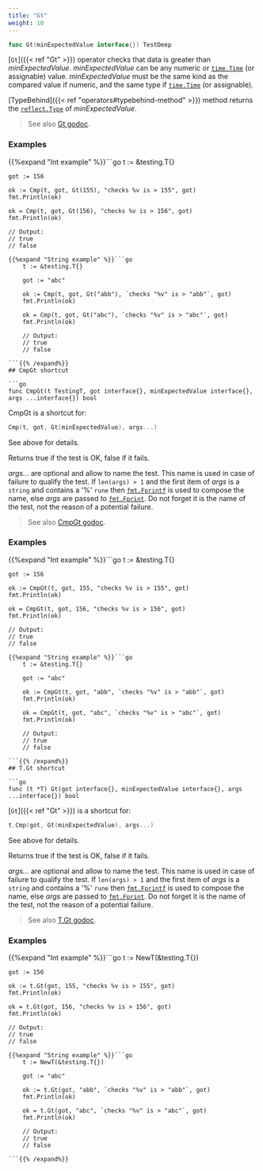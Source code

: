 ```yaml
---
title: "Gt"
weight: 10
---
```


```go
func Gt(minExpectedValue interface{}) TestDeep
```

[`Gt`]({{< ref "Gt" >}}) operator checks that data is greater than
*minExpectedValue*. *minExpectedValue* can be any numeric or
[`time.Time`](https://golang.org/pkg/time/#Time) (or assignable) value. *minExpectedValue* must be the
same kind as the compared value if numeric, and the same type if
[`time.Time`](https://golang.org/pkg/time/#Time) (or assignable).

[TypeBehind]({{< ref "operators#typebehind-method" >}}) method returns the [`reflect.Type`](https://golang.org/pkg/reflect/#Type) of *minExpectedValue*.


> See also [<i class='fas fa-book'></i> Gt godoc](https://godoc.org/github.com/maxatome/go-testdeep#Gt).

### Examples

{{%expand "Int example" %}}```go
	t := &testing.T{}

	got := 156

	ok := Cmp(t, got, Gt(155), "checks %v is > 155", got)
	fmt.Println(ok)

	ok = Cmp(t, got, Gt(156), "checks %v is > 156", got)
	fmt.Println(ok)

	// Output:
	// true
	// false

```{{% /expand%}}
{{%expand "String example" %}}```go
	t := &testing.T{}

	got := "abc"

	ok := Cmp(t, got, Gt("abb"), `checks "%v" is > "abb"`, got)
	fmt.Println(ok)

	ok = Cmp(t, got, Gt("abc"), `checks "%v" is > "abc"`, got)
	fmt.Println(ok)

	// Output:
	// true
	// false

```{{% /expand%}}
## CmpGt shortcut

```go
func CmpGt(t TestingT, got interface{}, minExpectedValue interface{}, args ...interface{}) bool
```

CmpGt is a shortcut for:

```go
Cmp(t, got, Gt(minExpectedValue), args...)
```

See above for details.

Returns true if the test is OK, false if it fails.

*args...* are optional and allow to name the test. This name is
used in case of failure to qualify the test. If `len(args) > 1` and
the first item of *args* is a `string` and contains a '%' `rune` then
[`fmt.Fprintf`](https://golang.org/pkg/fmt/#Fprintf) is used to compose the name, else *args* are passed to
[`fmt.Fprint`](https://golang.org/pkg/fmt/#Fprint). Do not forget it is the name of the test, not the
reason of a potential failure.


> See also [<i class='fas fa-book'></i> CmpGt godoc](https://godoc.org/github.com/maxatome/go-testdeep#CmpGt).

### Examples

{{%expand "Int example" %}}```go
	t := &testing.T{}

	got := 156

	ok := CmpGt(t, got, 155, "checks %v is > 155", got)
	fmt.Println(ok)

	ok = CmpGt(t, got, 156, "checks %v is > 156", got)
	fmt.Println(ok)

	// Output:
	// true
	// false

```{{% /expand%}}
{{%expand "String example" %}}```go
	t := &testing.T{}

	got := "abc"

	ok := CmpGt(t, got, "abb", `checks "%v" is > "abb"`, got)
	fmt.Println(ok)

	ok = CmpGt(t, got, "abc", `checks "%v" is > "abc"`, got)
	fmt.Println(ok)

	// Output:
	// true
	// false

```{{% /expand%}}
## T.Gt shortcut

```go
func (t *T) Gt(got interface{}, minExpectedValue interface{}, args ...interface{}) bool
```

[`Gt`]({{< ref "Gt" >}}) is a shortcut for:

```go
t.Cmp(got, Gt(minExpectedValue), args...)
```

See above for details.

Returns true if the test is OK, false if it fails.

*args...* are optional and allow to name the test. This name is
used in case of failure to qualify the test. If `len(args) > 1` and
the first item of *args* is a `string` and contains a '%' `rune` then
[`fmt.Fprintf`](https://golang.org/pkg/fmt/#Fprintf) is used to compose the name, else *args* are passed to
[`fmt.Fprint`](https://golang.org/pkg/fmt/#Fprint). Do not forget it is the name of the test, not the
reason of a potential failure.


> See also [<i class='fas fa-book'></i> T.Gt godoc](https://godoc.org/github.com/maxatome/go-testdeep#T.Gt).

### Examples

{{%expand "Int example" %}}```go
	t := NewT(&testing.T{})

	got := 156

	ok := t.Gt(got, 155, "checks %v is > 155", got)
	fmt.Println(ok)

	ok = t.Gt(got, 156, "checks %v is > 156", got)
	fmt.Println(ok)

	// Output:
	// true
	// false

```{{% /expand%}}
{{%expand "String example" %}}```go
	t := NewT(&testing.T{})

	got := "abc"

	ok := t.Gt(got, "abb", `checks "%v" is > "abb"`, got)
	fmt.Println(ok)

	ok = t.Gt(got, "abc", `checks "%v" is > "abc"`, got)
	fmt.Println(ok)

	// Output:
	// true
	// false

```{{% /expand%}}
